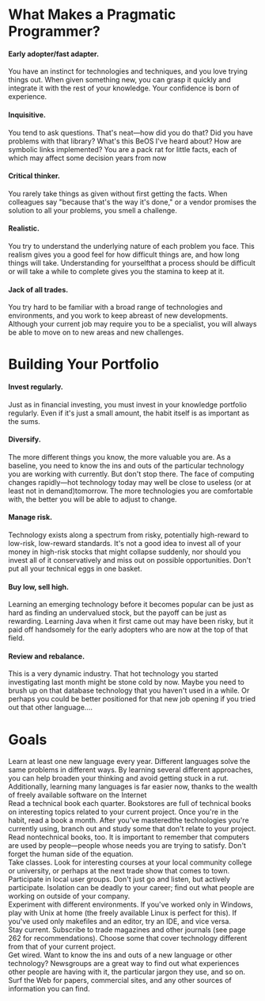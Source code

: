 # What Makes a Pragmatic Programmer?
<h4>Early adopter/fast adapter.</h4> 
You have an instinct for technologies and techniques, and you love trying things out. When
given something new, you can grasp it quickly and integrate it with
the rest of your knowledge. Your confidence is born of experience.<br>
<h4>Inquisitive.</h4> 
You tend to ask questions. That's neat—how did
you do that? Did you have problems with that library? What's this
BeOS I've heard about? How are symbolic links implemented? You
are a pack rat for little facts, each of which may affect some decision
years from now<br>
<h4>Critical thinker.</h4> 
You rarely take things as given without first
getting the facts. When colleagues say "because that's the way it's
done," or a vendor promises the solution to all your problems, you
smell a challenge.<br>
<h4>Realistic.</h4> 
You try to understand the underlying nature of each
problem you face. This realism gives you a good feel for how difficult
things are, and how long things will take. Understanding for yourselfthat a process should be difficult or will take a while to complete
gives you the stamina to keep at it.<br>
<h4>Jack of all trades.</h4> 
You try hard to be familiar with a broad
range of technologies and environments, and you work to keep
abreast of new developments. Although your current job may require
you to be a specialist, you will always be able to move on to new areas
and new challenges.<br>

# Building Your Portfolio

<h4>Invest regularly.</h4> 
Just as in financial investing, you must
invest in your knowledge portfolio regularly. Even if it's just a small
amount, the habit itself is as important as the sums. <br>
<h4>Diversify.</h4> 
The more different things you know, the more
valuable you are. As a baseline, you need to know the ins and outs of
the particular technology you are working with currently. But don't
stop there. The face of computing changes rapidly—hot technology
today may well be close to useless (or at least not in demand)tomorrow. The more technologies you are comfortable with, the
better you will be able to adjust to change.<br>
<h4>Manage risk.</h4> 
Technology exists along a spectrum from risky,
potentially high-reward to low-risk, low-reward standards. It's not a
good idea to invest all of your money in high-risk stocks that might
collapse suddenly, nor should you invest all of it conservatively and
miss out on possible opportunities. Don't put all your technical eggs
in one basket.<br>
<h4>Buy low, sell high.</h4> 
Learning an emerging technology before it
becomes popular can be just as hard as finding an undervalued stock,
but the payoff can be just as rewarding. Learning Java when it first
came out may have been risky, but it paid off handsomely for the
early adopters who are now at the top of that field.<br>
<h4>Review and rebalance.</h4> 
This is a very dynamic industry. That
hot technology you started investigating last month might be stone
cold by now. Maybe you need to brush up on that database
technology that you haven't used in a while. Or perhaps you could be
better positioned for that new job opening if you tried out that other
language….<br>

# Goals
Learn at least one new language every year. Different
languages solve the same problems in different ways. By learning
several different approaches, you can help broaden your thinking
and avoid getting stuck in a rut. Additionally, learning many
languages is far easier now, thanks to the wealth of freely available
software on the Internet <br>
Read a technical book each quarter. Bookstores are full of
technical books on interesting topics related to your current project.
Once you're in the habit, read a book a month. After you've masteredthe technologies you're currently using, branch out and study some
that don't relate to your project.<br>
Read nontechnical books, too. It is important to remember
that computers are used by people—people whose needs you are
trying to satisfy. Don't forget the human side of the equation.<br>
Take classes. Look for interesting courses at your local
community college or university, or perhaps at the next trade show
that comes to town.<br>
Participate in local user groups. Don't just go and listen, but
actively participate. Isolation can be deadly to your career; find out
what people are working on outside of your company.<br>
Experiment with different environments. If you've worked
only in Windows, play with Unix at home (the freely available Linux
is perfect for this). If you've used only makefiles and an editor, try an
IDE, and vice versa.<br>
Stay current. Subscribe to trade magazines and other journals
(see page 262 for recommendations). Choose some that cover
technology different from that of your current project.<br>
Get wired. Want to know the ins and outs of a new language or
other technology? Newsgroups are a great way to find out what
experiences other people are having with it, the particular jargon
they use, and so on. Surf the Web for papers, commercial sites, and
any other sources of information you can find.<br>
